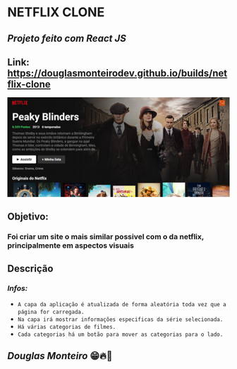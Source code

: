 # NETFLIX CLONE

## <i>Projeto feito com React JS </i>

## Link: https://douglasmonteirodev.github.io/builds/netflix-clone

<p align="center">
      <img src="src/assets/preview/home_preview.png">
 </p>

## Objetivo:

### Foi criar um site o mais similar possivel com o da netflix, principalmente em aspectos visuais

## Descrição

###

### <i> Infos: </i>

- `A capa da aplicação é atualizada de forma aleatória toda vez que a página for carregada.`
- `Na capa irá mostrar informações especificas da série selecionada.`
- `Há várias categorias de filmes.`
- `Cada categorias há um botão para mover as categorias para o lado.`

## <i>Douglas Monteiro</i> 😁🔥🚀
